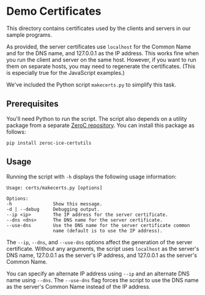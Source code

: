 # Demo Certificates

This directory contains certificates used by the clients and servers in our sample
programs.

As provided, the server certificates use `localhost` for the Common Name and for
the DNS name, and 127.0.0.1 as the IP address. This works fine when you run the
client and server on the same host. However, if you want to run them on separate
hosts, you may need to regenerate the certificates. (This is especially true for
the JavaScript examples.)

We've included the Python script `makecerts.py` to simplify this task.

## Prerequisites

You'll need Python to run the script. The script also depends on a utility package
from a separate [ZeroC repository][1]. You can install this package as follows:

    pip install zeroc-ice-certutils

## Usage

Running the script with `-h` displays the following usage information:

```
Usage: certs/makecerts.py [options]

Options:
-h               Show this message.
-d | --debug     Debugging output.
--ip <ip>        The IP address for the server certificate.
--dns <dns>      The DNS name for the server certificate.
--use-dns        Use the DNS name for the server certificate common
                 name (default is to use the IP address).
```

The `--ip`, `--dns`, and `--use-dns` options affect the generation of the server
certificate. Without any arguments, the script uses `localhost` as the server's
DNS name, 127.0.0.1 as the server's IP address, and 127.0.0.1 as the server's
Common Name.

You can specify an alternate IP address using `--ip` and an alternate DNS name
using `--dns`. The `--use-dns` flag forces the script to use the DNS name as
the server's Common Name instead of the IP address.

[1]: https://github.com/zeroc-ice/ice-certutils
